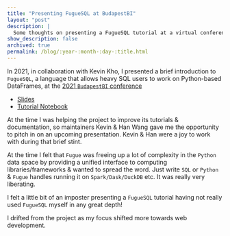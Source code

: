 ```yaml
---
title: "Presenting FugueSQL at BudapestBI"
layout: "post"
description: |
  Some thoughts on presenting a FugueSQL tutorial at a virtual conference
show_description: false
archived: true
permalink: /blog/:year-:month-:day-:title.html
---
```


In 2021, in collaboration with Kevin Kho, I presented a brief introduction to `FugueSQL`,  a language that allows heavy SQL users to work on Python-based DataFrames,  at the [2021 `BudapestBI` conference](https://budapestbi.hu/2021/hu/eloadok/kevin-kho/)

- [Slides](/assets/pdfs/Kevin_Kho_Prefect_and_Rowan_Molony_Mainstream_Renewable_Power.pdf)
- [Tutorial Notebook](https://github.com/rdmolony/demos/tree/1a38ab151a903e878427174cdeaa4644c352b6aa/2021-10-17-budapestbi-fuguesql)

At the time I was helping the project to improve its tutorials & documentation, so maintainers Kevin & Han Wang gave me the opportunity to pitch in on an upcoming presentation.  Kevin & Han were a joy to work with during that brief stint.  

At the time I felt that `Fugue` was freeing up a lot of complexity in the `Python` data space by providing a unified interface to computing libraries/frameworks & wanted to spread the word.  Just write `SQL` or `Python` & `Fugue` handles running it on `Spark/Dask/DuckDB` etc.  It was really very liberating.

I felt a little bit of an imposter presenting a `FugueSQL` tutorial having not really used `FugueSQL` myself in any great depth!

I drifted from the project as my focus shifted more towards web development.
